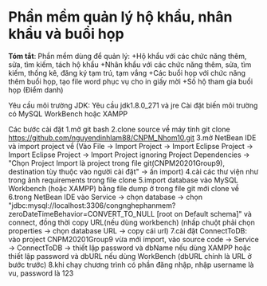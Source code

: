 
# Phần mềm quản lý hộ khẩu, nhân khẩu và buổi họp

**Tóm tắt**: Phần mềm dùng để quản lý:
+Hộ khẩu với các chức năng thêm, sửa, tìm kiếm, tách hộ khẩu
+Nhân khẩu với các chức năng thêm, sửa, tìm kiếm, thống kê, đăng ký tạm trú, tạm vắng
+Các buổi họp với chức năng thêm buổi họp, tạo file word phục vụ cho in giấy mời
+Số hộ tham gia buổi họp (Điểm danh)


Yêu cầu môi trường 
JDK: Yêu cầu jdk1.8.0_271 và jre Cài đặt biến môi trường
có MySQL WorkBench hoặc XAMPP

Các bước cài đặt
1.mở git bash
2.clone source về máy tính git clone https://github.com/nguyendinhlam88/CNPM_Nhom10.git
3.mở NetBean IDE và import project về (Vào File -> Import Project -> Import Eclipse Project -> Import Eclipse Project -> Import Project ignoring Project Dependencies -> "Chọn Project Import là project trong file git(CNPM20201Group9), destination tùy thuộc vào người cài đặt" -> ấn import)
4.cài các thư viện như trong ảnh requirements trong file clone
5.import database vào MySQL Workbench (hoặc XAMPP) bằng file dump ở trong file git mới clone về
6.trong NetBean IDE vào Service -> chọn database -> chọn "jdbc:mysql://localhost:3306/congnghephanmem?zeroDateTimeBehavior=CONVERT_TO_NULL [root on Default schema]" và connect, đồng thời copy URL(nếu dùng workbench) (nhấp chuột phải chọn properties -> chọn database URL -> copy cái url)
7.cài đặt ConnectToDB: vào project CNPM20201Group9 vừa mới import, vào source code -> Service -> ConnectToDB -> thiết lập password và dbName nếu dùng XAMPP hoặc thiết lập password và dbURL nếu dùng WorkBench (dbURL chính là URL ở bước trước)
8.khi chạy chương trình có phần đăng nhập, nhập username là vu, password là 123
